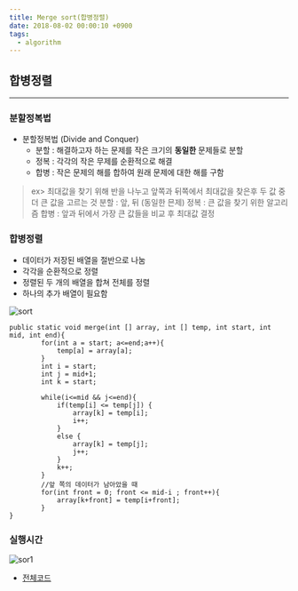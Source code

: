 ```yaml
---
title: Merge sort(합병정렬)
date: 2018-08-02 00:00:10 +0900
tags:
  - algorithm
---
```



## 합병정렬
---

### 분할정복법

- 분할정복법 (Divide and Conquer)
  - 분할 : 해결하고자 하는 문제를 작은 크기의 **동일한** 문제들로 분할
  - 정복 : 각각의 작은 무제를 순환적으로 해결
  - 합병 : 작은 문제의 해를 합하여 원래 문제에 대한 해를 구함

> ex> 최대값을 찾기 위해 반을 나누고 앞쪽과 뒤쪽에서 최대값을 찾은후
> 두 값 중 더 큰 값을 고르는 것
> 분할 : 앞, 뒤 (동일한 믄제)
> 정복 : 큰 값을 찾기 위한 알고리즘
> 합병 : 앞과 뒤에서 가장 큰 값들을 비교 후 최대값 결정

### 합병정렬
- 데이터가 저장된 배열을 절반으로 나눔
- 각각을 순환적으로 정렬
- 정렬된 두 개의 배열을 합쳐 전체를 정렬
- 하나의 추가 배열이 필요함

![sort](https://user-images.githubusercontent.com/33478245/43561257-c5b918ba-9605-11e8-9306-411c7b7a9b0a.PNG)

```
public static void merge(int [] array, int [] temp, int start, int mid, int end){
        for(int a = start; a<=end;a++){
            temp[a] = array[a];
        }
        int i = start;
        int j = mid+1;
        int k = start;

        while(i<=mid && j<=end){
            if(temp[i] <= temp[j]) {
                array[k] = temp[i];
                i++;
            }
            else {
                array[k] = temp[j];
                j++;
            }
            k++;
        }
        //앞 쪽의 데이터가 남아았을 때
        for(int front = 0; front <= mid-i ; front++){
            array[k+front] = temp[i+front];
        }
}
```



### 실행시간

![sor1](https://user-images.githubusercontent.com/33478245/43562010-7ce63402-9609-11e8-8879-4081d7783315.png)


- [전체코드](https://github.com/S-Onix/algorithme_Training/blob/master/src/Sort/Sort_merge.java)
